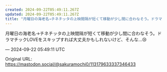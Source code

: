 ```yaml
---
created: 2024-09-22T05:49:11.267Z
updated: 2024-09-22T05:49:11.267Z
title: "月曜日の海老名→チネチッタの上映間隔が短くて移動が少し間に合わなそう。ドラマチックLOVEをスキップすれば大丈夫かもしれないけど、そんな…😢[...]"
---
```


<p>月曜日の海老名→チネチッタの上映間隔が短くて移動が少し間に合わなそう。ドラマチックLOVEをスキップすれば大丈夫かもしれないけど、そんな…😢</p>

&mdash; 2024-09-22 05:49:11 UTC

Original URL: https://mastodon.social/@sakuramochi0/113179633337346433
